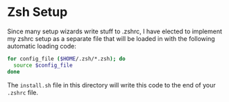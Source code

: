 # Zsh Setup

Since many setup wizards write stuff to .zshrc, I have elected to implement my zshrc setup
as a separate file that will be loaded in with the following automatic loading code:

```sh
for config_file ($HOME/.zsh/*.zsh); do
  source $config_file
done
```

The `install.sh` file in this directory will write this code to the end of your `.zshrc` file.


